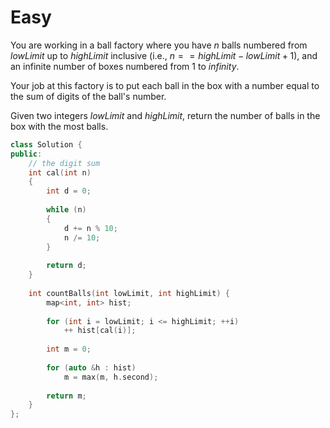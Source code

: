 # Easy

You are working in a ball factory where you have $n$ balls numbered from $lowLimit$ up to $highLimit$ inclusive (i.e., $n == highLimit - lowLimit + 1$), and an infinite number of boxes numbered from $1$ to $infinity$.

Your job at this factory is to put each ball in the box with a number equal to the sum of digits of the ball's number.

Given two integers $lowLimit$ and $highLimit$, return the number of balls in the box with the most balls.

```cpp
class Solution {
public:
    // the digit sum
    int cal(int n)
    {
        int d = 0;
        
        while (n)
        {
            d += n % 10;
            n /= 10;
        }
        
        return d;
    }
    
    int countBalls(int lowLimit, int highLimit) {
        map<int, int> hist;
        
        for (int i = lowLimit; i <= highLimit; ++i)
            ++ hist[cal(i)];
            
        int m = 0;
        
        for (auto &h : hist)
            m = max(m, h.second);
        
        return m;
    }
};
```
